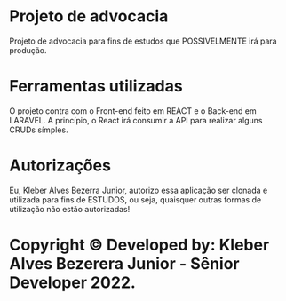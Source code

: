 # Projeto de advocacia

Projeto de advocacia para fins de estudos que POSSIVELMENTE irá para produção.

# Ferramentas utilizadas

O projeto contra com o Front-end feito em REACT e o Back-end em LARAVEL. A princípio, o React irá consumir a API
para realizar alguns CRUDs símples.


# Autorizações

Eu, Kleber Alves Bezerra Junior, autorizo essa aplicação ser clonada e utilizada para fins de ESTUDOS, ou seja,
quaisquer outras formas de utilização não estão autorizadas!

# Copyright © Developed by: Kleber Alves Bezerera Junior - Sênior Developer 2022.